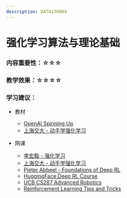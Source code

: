 ```yaml
---
description: DATA130060
---
```


# 强化学习算法与理论基础

### 内容重要性：☆☆☆

### 教学效果：☆☆☆☆

### 学习建议：

* 教材
  * [OpenAI Spinning Up](https://spinningup.openai.com/en/latest/index.html)
  * [上海交大 - 动手学强化学习](https://hrl.boyuai.com/)
*   网课

    * [李宏毅 - 强化学习](https://www.bilibili.com/video/BV1XP4y1d7Bk)
    * [上海交大 - 动手学强化学习](https://hrl.boyuai.com/)
    * [Pieter Abbeel - Foundations of Deep RL](https://hrl.boyuai.com/)
    * [HuggingFace Deep RL Course](https://huggingface.co/learn/deep-rl-course/unit0/introduction)
    * [UCB CS287 Advanced Robotics](https://www.bilibili.com/video/BV1Lo4y187aN)
    * [Reinforcement Learning Tips and Tricks](https://stable-baselines.readthedocs.io/en/master/guide/rl\_tips.html)



